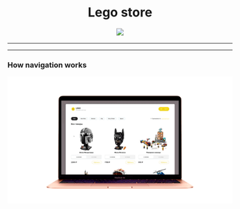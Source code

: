 # <center>Lego store</center>

<p align="center"> <img  src="img/markdown/1.jpg"></p>

---

<!-- ### Description

 Design was taken from this [site.](https://ru.freepik.com)

<p align="center"> <img  src="img/markdown/3.jpg"></p>


The site is implemented from scratch in HTML and CSS. Also jQuery was used for navigation on the page.

---

### About the project

#### We used:
- HTML
- CSS
- JavaScript
- jQuery

We also made a responsive web design so you can use it on your phone. For navigation, we made a burger menu.

<p align="center">
  <img src="img/markdown/iphone3.png" />
  <img src="img/markdown/iphone4.png" /> 
</p> -->

---

### How navigation works

<p align="center"> <img  src="src/assets/img/start1.gif"></p>
